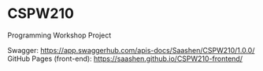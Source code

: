 # CSPW210

Programming Workshop Project

Swagger: https://app.swaggerhub.com/apis-docs/Saashen/CSPW210/1.0.0/
GitHub Pages (front-end): https://saashen.github.io/CSPW210-frontend/